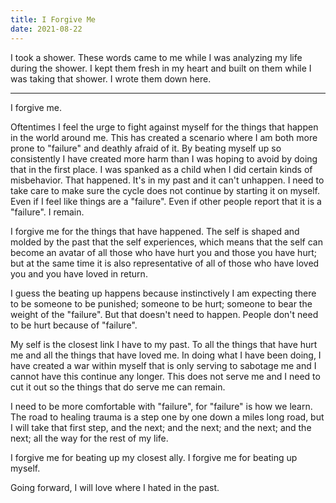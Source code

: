 ```yaml
---
title: I Forgive Me
date: 2021-08-22
---
```


I took a shower. These words came to me while I was analyzing my life during the
shower. I kept them fresh in my heart and built on them while I was taking that
shower. I wrote them down here.

---

I forgive me.

Oftentimes I feel the urge to fight against myself for the things that happen in
the world around me. This has created a scenario where I am both more prone to
"failure" and deathly afraid of it. By beating myself up so consistently I have
created more harm than I was hoping to avoid by doing that in the first place. I
was spanked as a child when I did certain kinds of misbehavior. That happened.
It's in my past and it can't unhappen. I need to take care to make sure the
cycle does not continue by starting it on myself. Even if I feel like things are
a "failure". Even if other people report that it is a "failure". I remain.

I forgive me for the things that have happened. The self is shaped and molded by
the past that the self experiences, which means that the self can become an
avatar of all those who have hurt you and those you have hurt; but at the same
time it is also representative of all of those who have loved you and you have
loved in return.

I guess the beating up happens because instinctively I am expecting there to be
someone to be punished; someone to be hurt; someone to bear the weight of the
"failure". But that doesn't need to happen. People don't need to be hurt because
of "failure".

My self is the closest link I have to my past. To all the things that have hurt
me and all the things that have loved me. In doing what I have been doing, I
have created a war within myself that is only serving to sabotage me and I
cannot have this continue any longer. This does not serve me and I need to cut
it out so the things that do serve me can remain.

I need to be more comfortable with "failure", for "failure" is how we learn. The
road to healing trauma is a step one by one down a miles long road, but I will
take that first step, and the next; and the next; and the next; and the next;
all the way for the rest of my life.

I forgive me for beating up my closest ally. I forgive me for beating up myself.

Going forward, I will love where I hated in the past.
